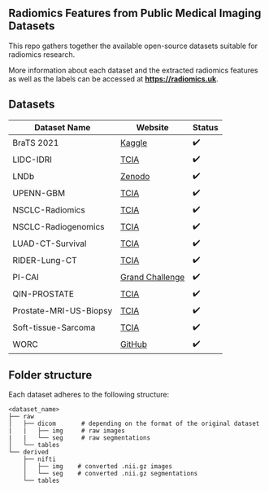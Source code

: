 ## Radiomics Features from Public Medical Imaging Datasets

This repo gathers together the available open-source datasets suitable for radiomics research.

More information about each dataset and the extracted radiomics features as well as the labels can be accessed at **https://radiomics.uk**.

## Datasets

| Dataset Name           | Website                                                                                 | Status |
| ---------------------- | --------------------------------------------------------------------------------------- | ------ |
| BraTS 2021             | [Kaggle](https://www.kaggle.com/datasets/dschettler8845/brats-2021-task1)               | ✔️     |
| LIDC-IDRI              | [TCIA](https://wiki.cancerimagingarchive.net/pages/viewpage.action?pageId=1966254)      | ✔️     |
| LNDb                   | [Zenodo](https://zenodo.org/record/6613714#.Y8rTA9LMJkh)                                | ✔️     |
| UPENN-GBM                   | [TCIA](https://wiki.cancerimagingarchive.net/pages/viewpage.action?pageId=70225642#70225642c94d520b7b5f42e7925602d723412459)                                | ✔️     |
| NSCLC-Radiomics | [TCIA](https://wiki.cancerimagingarchive.net/display/Public/NSCLC-Radiomics)     | ✔️     |
| NSCLC-Radiogenomics | [TCIA](https://wiki.cancerimagingarchive.net/display/Public/NSCLC+Radiogenomics#286723474bf3bc54d8c14b93ba3b3b874b5b1a0b)     | ✔️     |
| LUAD-CT-Survival | [TCIA](https://wiki.cancerimagingarchive.net/pages/viewpage.action?pageId=24284406#24284406036220c66a5a436f90e4a0b54367bfae)     | ✔️     |
| RIDER-Lung-CT | [TCIA](https://wiki.cancerimagingarchive.net/pages/viewpage.action?pageId=46334165) | ✔️     |
| PI-CAI                 | [Grand Challenge](https://pi-cai.grand-challenge.org/)                                  | ✔️     |
| QIN-PROSTATE           | [TCIA](https://wiki.cancerimagingarchive.net/display/Public/QIN-PROSTATE-Repeatability) | ✔️     |
| Prostate-MRI-US-Biopsy | [TCIA](https://wiki.cancerimagingarchive.net/pages/viewpage.action?pageId=68550661)     | ✔️     |
| Soft-tissue-Sarcoma    | [TCIA](https://wiki.cancerimagingarchive.net/pages/viewpage.action?pageId=21266533)                                          | ✔️     |
| WORC                   | [GitHub](https://github.com/MStarmans91/WORCDatabase)                                   | ✔️     |
## Folder structure

Each dataset adheres to the following structure:

```
<dataset_name>
├── raw
│   ├── dicom       # depending on the format of the original dataset
|   |   ├── img     # raw images
|   |   └── seg     # raw segmentations
│   └── tables
└── derived
    ├── nifti
    │   ├── img    # converted .nii.gz images
    │   └── seg    # converted .nii.gz segmentations
    └── tables
```
